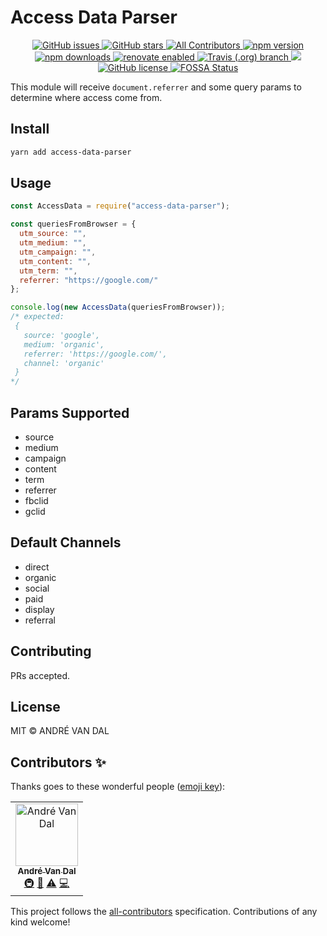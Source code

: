 # Access Data Parser

<p align="center">
  <a href="https://github.com/derevandal/access-data-parser/issues">
    <img src="https://img.shields.io/github/issues/derevandal/access-data-parser.svg" alt="GitHub issues" />
   </a>
  <a href="https://github.com/derevandal/access-data-parser/stargazers">
    <img src="https://img.shields.io/github/stars/derevandal/access-data-parser.svg?color=%234c1" alt="GitHub stars" />
  </a>  
  <a href="#contributors">
    <img src="https://img.shields.io/badge/all_contributors-1-orange.svg?color=%234c1" alt="All Contributors" />
  </a>
  <a href="https://badge.fury.io/js/access-data-parser">
    <img src="https://badge.fury.io/js/access-data-parser.svg" alt="npm version" />
  </a>
  <a href="https://www.npmjs.com/package/access-data-parser">
    <img src="https://img.shields.io/npm/dw/access-data-parser.svg" alt="npm downloads" />
  </a>

  <a href="https://renovatebot.com">
    <img src="https://img.shields.io/badge/renovate-enabled-brightgreen.svg" alt="renovate enabled" />
  </a>
  <a href="https://travis-ci.org/derevandal/access-data-parser">
    <img alt="Travis (.org) branch" src="https://img.shields.io/travis/derevandal/access-data-parser/master">
  </a>  
  <a href="https://codecov.io/gh/derevandal/access-data-parser">
    <img src="https://codecov.io/gh/derevandal/access-data-parser/branch/master/graph/badge.svg" />
  </a>  
  <a href="https://requires.io/github/derevandal/access-data-parser/requirements/?branch=master>
    <img src="https://requires.io/github/derevandal/access-data-parser/requirements.svg?branch=master" alt="Requirements Status" />
  </a>  
  <a href="https://github.com/derevandal/access-data-parser/blob/master/LICENSE">
    <img src="https://img.shields.io/github/license/derevandal/access-data-parser?color=%234c1" alt="GitHub license" />
  </a>
  <a href="https://app.fossa.io/projects/git%2Bgithub.com%2Fderevandal%2Faccess-data-parser?ref=badge_shield">
    <img src="https://app.fossa.io/api/projects/git%2Bgithub.com%2Fderevandal%2Faccess-data-parser.svg?type=shield"  alt="FOSSA Status" />
  </a>
</p>

This module will receive `document.referrer` and some query params to determine where access come from.

## Install

```bash
yarn add access-data-parser
```

## Usage

```js
const AccessData = require("access-data-parser");

const queriesFromBrowser = {
  utm_source: "",
  utm_medium: "",
  utm_campaign: "",
  utm_content: "",
  utm_term: "",
  referrer: "https://google.com/"
};

console.log(new AccessData(queriesFromBrowser));
/* expected:
 {
   source: 'google',
   medium: 'organic',
   referrer: 'https://google.com/',
   channel: 'organic'
 }
*/
```

## Params Supported

- source
- medium
- campaign
- content
- term
- referrer
- fbclid
- gclid

## Default Channels

- direct
- organic
- social
- paid
- display
- referral

## Contributing

PRs accepted.

## License

MIT © ANDRÉ VAN DAL

## Contributors ✨

Thanks goes to these wonderful people ([emoji key](https://allcontributors.org/docs/en/emoji-key)):

<!-- ALL-CONTRIBUTORS-LIST:START - Do not remove or modify this section -->
<!-- prettier-ignore -->
<table>
  <tr>
    <td align="center"><a href="https://andrevandal.dev"><img src="https://avatars2.githubusercontent.com/u/1340508?v=4" width="100px;" alt="André Van Dal"/><br /><sub><b>André Van Dal</b></sub></a><br /><a href="#infra-derevandal" title="Infrastructure (Hosting, Build-Tools, etc)">🚇</a> <a href="#maintenance-derevandal" title="Maintenance">🚧</a> <a href="https://github.com/derevandal/access-data-parser/commits?author=derevandal" title="Tests">⚠️</a> <a href="https://github.com/derevandal/access-data-parser/commits?author=derevandal" title="Code">💻</a></td>
  </tr>
</table>

<!-- ALL-CONTRIBUTORS-LIST:END -->

This project follows the [all-contributors](https://github.com/all-contributors/all-contributors) specification. Contributions of any kind welcome!
